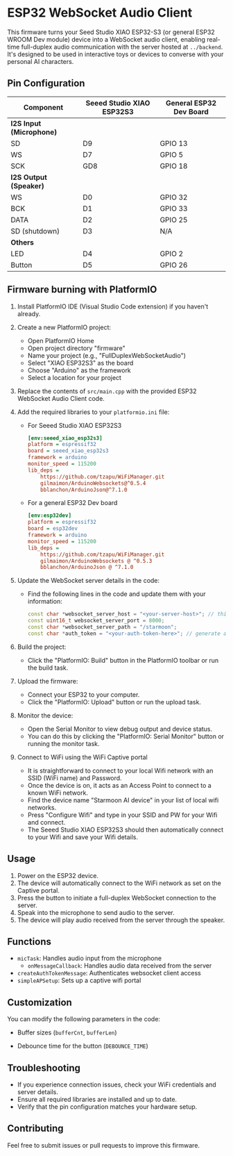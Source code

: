 # ESP32 WebSocket Audio Client

This firmware turns your Seed Studio XIAO ESP32-S3 (or general ESP32 WROOM Dev module) device into a WebSocket audio client, enabling real-time full-duplex audio communication with the server hosted at `../backend`. It's designed to be used in interactive toys or devices to converse with your personal AI characters.

## Pin Configuration

<!-- ### For Seeed Studio XIAO ESP32S3 -->

| **Component**              | **Seeed Studio XIAO ESP32S3** | **General ESP32 Dev Board** |
| -------------------------- | ----------------------------- | --------------------------- |
| **I2S Input (Microphone)** |                               |                             |
| SD                         | D9                            | GPIO 13                     |
| WS                         | D7                            | GPIO 5                      |
| SCK                        | GD8                           | GPIO 18                     |
| **I2S Output (Speaker)**   |                               |                             |
| WS                         | D0                            | GPIO 32                     |
| BCK                        | D1                            | GPIO 33                     |
| DATA                       | D2                            | GPIO 25                     |
| SD (shutdown)              | D3                            | N/A                         |
| **Others**                 |                               |                             |
| LED                        | D4                            | GPIO 2                      |
| Button                     | D5                            | GPIO 26                     |

<!--
          I2S Input (Microphone)

          -   SD: D9
          -   WS: D7
          -   SCK: GD8

          I2S Output (Speaker with amp MAX98357A)

          -   WS: D0
          -   BCK: D1
          -   DATA: D2
          -   SD: D3 (shutdown)

          Other

          -   LED: D4
          -   Button: D5

### For a general ESP32 dev board

          I2S Input (Microphone)

          -   SD: GPIO 13
          -   WS: GPIO 5
          -   SCK: GPIO 18

          I2S Output (Speaker)

          -   WS: GPIO 32
          -   BCK: GPIO 33
          -   DATA: GPIO 25

          Other

          -   LED: GPIO 2
          -   Button: GPIO 26 -->

## Firmware burning with PlatformIO

1. Install PlatformIO IDE (Visual Studio Code extension) if you haven't already.

2. Create a new PlatformIO project:

    - Open PlatformIO Home
    - Open project directory "firmware"
    - Name your project (e.g., "FullDuplexWebSocketAudio")
    - Select "XIAO ESP32S3" as the board
    - Choose "Arduino" as the framework
    - Select a location for your project

3. Replace the contents of `src/main.cpp` with the provided ESP32 WebSocket Audio Client code.

4. Add the required libraries to your `platformio.ini` file:

    - For Seeed Studio XIAO ESP32S3

        ```ini
        [env:seeed_xiao_esp32s3]
        platform = espressif32
        board = seeed_xiao_esp32s3
        framework = arduino
        monitor_speed = 115200
        lib_deps =
            https://github.com/tzapu/WiFiManager.git
            gilmaimon/ArduinoWebsockets@^0.5.4
            bblanchon/ArduinoJson@^7.1.0
        ```

    - For a general ESP32 Dev board
        ```ini
        [env:esp32dev]
        platform = espressif32
        board = esp32dev
        framework = arduino
        monitor_speed = 115200
        lib_deps =
            https://github.com/tzapu/WiFiManager.git
            gilmaimon/ArduinoWebsockets @ ^0.5.3
            bblanchon/ArduinoJson @ ^7.1.0
        ```

5. Update the WebSocket server details in the code:

    - Find the following lines in the code and update them with your information:
        ```cpp
        const char *websocket_server_host = "<your-server-host>"; // this is your WiFi I.P. Address
        const uint16_t websocket_server_port = 8000;
        const char *websocket_server_path = "/starmoon";
        const char *auth_token = "<your-auth-token-here>"; // generate auth-token in your starmoon web-app in Settings
        ```

6. Build the project:

    - Click the "PlatformIO: Build" button in the PlatformIO toolbar or run the build task.

7. Upload the firmware:

    - Connect your ESP32 to your computer.
    - Click the "PlatformIO: Upload" button or run the upload task.

8. Monitor the device:

    - Open the Serial Monitor to view debug output and device status.
    - You can do this by clicking the "PlatformIO: Serial Monitor" button or running the monitor task.

9. Connect to WiFi using the WiFi Captive portal
    - It is straightforward to connect to your local Wifi network with an SSID (WiFi name) and Password.
    - Once the device is on, it acts as an Access Point to connect to a known WiFi network.
    - Find the device name "Starmoon AI device" in your list of local wifi networks.
    - Press "Configure Wifi" and type in your SSID and PW for your Wifi and connect.
    - The Seeed Studio XIAO ESP32S3 should then automatically connect to your Wifi and save your Wifi details.

## Usage

1. Power on the ESP32 device.
2. The device will automatically connect to the WiFi network as set on the Captive portal.
3. Press the button to initiate a full-duplex WebSocket connection to the server.
4. Speak into the microphone to send audio to the server.
5. The device will play audio received from the server through the speaker.

<!-- ## Features -->

<!-- -   Real-time audio streaming using WebSocket
-   Full-duplex I2S audio input (microphone) and I2S audio output (speaker)
-   WiFi connectivity
-   LED status indicator -->
<!-- -   Button interrupt for connection management -->

<!-- ## Hardware Requirements

-   ESP32 development board
-   INMP441 MEMS microphone (I2S input)
-   MAX98357A amplifier (I2S output)
-   LED (for status indication)
-   Push button (for connection control)
-   USB Type-C or Micro USB power cable -->

## Functions

-   `micTask`: Handles audio input from the microphone
    -   `onMessageCallback`: Handles audio data received from the server
-   `createAuthTokenMessage`: Authenticates websocket client access
-   `simpleAPSetup`: Sets up a captive wifi portal

## Customization

You can modify the following parameters in the code:

<!-- -   Audio sample rate (`SAMPLE_RATE`) -->

-   Buffer sizes (`bufferCnt`, `bufferLen`)
<!-- -   LED brightness levels (`MIN_BRIGHTNESS`, `MAX_BRIGHTNESS`) -->
-   Debounce time for the button (`DEBOUNCE_TIME`)

## Troubleshooting

-   If you experience connection issues, check your WiFi credentials and server details.
-   Ensure all required libraries are installed and up to date.
-   Verify that the pin configuration matches your hardware setup.

## Contributing

Feel free to submit issues or pull requests to improve this firmware.
